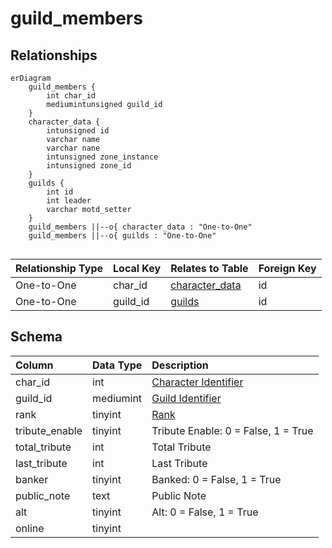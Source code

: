 # guild_members

## Relationships

```mermaid
erDiagram
    guild_members {
        int char_id
        mediumintunsigned guild_id
    }
    character_data {
        intunsigned id
        varchar name
        varchar nane
        intunsigned zone_instance
        intunsigned zone_id
    }
    guilds {
        int id
        int leader
        varchar motd_setter
    }
    guild_members ||--o{ character_data : "One-to-One"
    guild_members ||--o{ guilds : "One-to-One"


```


| Relationship Type | Local Key | Relates to Table | Foreign Key |
| :--- | :--- | :--- | :--- |
| One-to-One | char_id | [character_data](../../schema/characters/character_data.md) | id |
| One-to-One | guild_id | [guilds](../../schema/guilds/guilds.md) | id |


## Schema

| Column | Data Type | Description |
| :--- | :--- | :--- |
| char_id | int | [Character Identifier](../../schema/characters/character_data.md) |
| guild_id | mediumint | [Guild Identifier](guilds.md) |
| rank | tinyint | [Rank](../../../../server/player/guild-ranks) |
| tribute_enable | tinyint | Tribute Enable: 0 = False, 1 = True |
| total_tribute | int | Total Tribute |
| last_tribute | int | Last Tribute |
| banker | tinyint | Banked: 0 = False, 1 = True |
| public_note | text | Public Note |
| alt | tinyint | Alt: 0 = False, 1 = True |
| online | tinyint |  |

